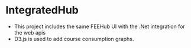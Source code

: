 # IntegratedHub
- This project includes the same FEEHub UI with the .Net integration for the web apis
- D3.js is used to add course consumption graphs.
